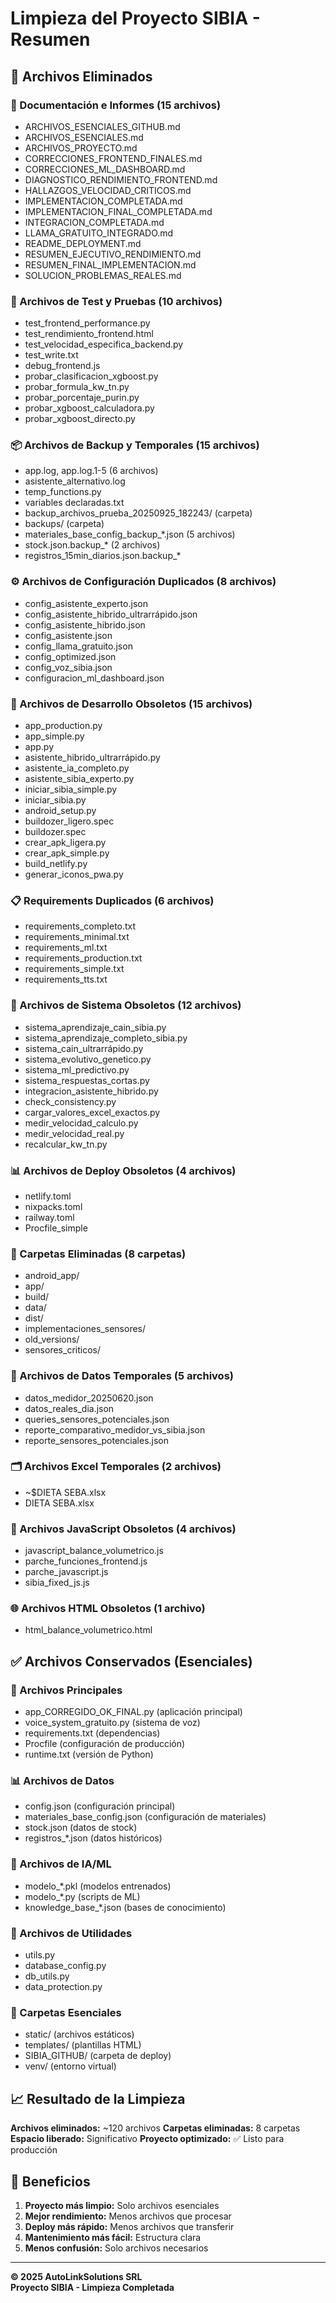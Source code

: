 # Limpieza del Proyecto SIBIA - Resumen

## 🧹 Archivos Eliminados

### 📄 Documentación e Informes (15 archivos)
- ARCHIVOS_ESENCIALES_GITHUB.md
- ARCHIVOS_ESENCIALES.md
- ARCHIVOS_PROYECTO.md
- CORRECCIONES_FRONTEND_FINALES.md
- CORRECCIONES_ML_DASHBOARD.md
- DIAGNOSTICO_RENDIMIENTO_FRONTEND.md
- HALLAZGOS_VELOCIDAD_CRITICOS.md
- IMPLEMENTACION_COMPLETADA.md
- IMPLEMENTACION_FINAL_COMPLETADA.md
- INTEGRACION_COMPLETADA.md
- LLAMA_GRATUITO_INTEGRADO.md
- README_DEPLOYMENT.md
- RESUMEN_EJECUTIVO_RENDIMIENTO.md
- RESUMEN_FINAL_IMPLEMENTACION.md
- SOLUCION_PROBLEMAS_REALES.md

### 🧪 Archivos de Test y Pruebas (10 archivos)
- test_frontend_performance.py
- test_rendimiento_frontend.html
- test_velocidad_especifica_backend.py
- test_write.txt
- debug_frontend.js
- probar_clasificacion_xgboost.py
- probar_formula_kw_tn.py
- probar_porcentaje_purin.py
- probar_xgboost_calculadora.py
- probar_xgboost_directo.py

### 📦 Archivos de Backup y Temporales (15 archivos)
- app.log, app.log.1-5 (6 archivos)
- asistente_alternativo.log
- temp_functions.py
- variables declaradas.txt
- backup_archivos_prueba_20250925_182243/ (carpeta)
- backups/ (carpeta)
- materiales_base_config_backup_*.json (5 archivos)
- stock.json.backup_* (2 archivos)
- registros_15min_diarios.json.backup_*

### ⚙️ Archivos de Configuración Duplicados (8 archivos)
- config_asistente_experto.json
- config_asistente_hibrido_ultrarrápido.json
- config_asistente_hibrido.json
- config_asistente.json
- config_llama_gratuito.json
- config_optimized.json
- config_voz_sibia.json
- configuracion_ml_dashboard.json

### 🚀 Archivos de Desarrollo Obsoletos (15 archivos)
- app_production.py
- app_simple.py
- app.py
- asistente_hibrido_ultrarrápido.py
- asistente_ia_completo.py
- asistente_sibia_experto.py
- iniciar_sibia_simple.py
- iniciar_sibia.py
- android_setup.py
- buildozer_ligero.spec
- buildozer.spec
- crear_apk_ligera.py
- crear_apk_simple.py
- build_netlify.py
- generar_iconos_pwa.py

### 📋 Requirements Duplicados (6 archivos)
- requirements_completo.txt
- requirements_minimal.txt
- requirements_ml.txt
- requirements_production.txt
- requirements_simple.txt
- requirements_tts.txt

### 🔧 Archivos de Sistema Obsoletos (12 archivos)
- sistema_aprendizaje_cain_sibia.py
- sistema_aprendizaje_completo_sibia.py
- sistema_cain_ultrarrápido.py
- sistema_evolutivo_genetico.py
- sistema_ml_predictivo.py
- sistema_respuestas_cortas.py
- integracion_asistente_hibrido.py
- check_consistency.py
- cargar_valores_excel_exactos.py
- medir_velocidad_calculo.py
- medir_velocidad_real.py
- recalcular_kw_tn.py

### 📊 Archivos de Deploy Obsoletos (4 archivos)
- netlify.toml
- nixpacks.toml
- railway.toml
- Procfile_simple

### 📁 Carpetas Eliminadas (8 carpetas)
- android_app/
- app/
- build/
- data/
- dist/
- implementaciones_sensores/
- old_versions/
- sensores_criticos/

### 📄 Archivos de Datos Temporales (5 archivos)
- datos_medidor_20250620.json
- datos_reales_dia.json
- queries_sensores_potenciales.json
- reporte_comparativo_medidor_vs_sibia.json
- reporte_sensores_potenciales.json

### 🗂️ Archivos Excel Temporales (2 archivos)
- ~$DIETA SEBA.xlsx
- DIETA SEBA.xlsx

### 📜 Archivos JavaScript Obsoletos (4 archivos)
- javascript_balance_volumetrico.js
- parche_funciones_frontend.js
- parche_javascript.js
- sibia_fixed_js.js

### 🌐 Archivos HTML Obsoletos (1 archivo)
- html_balance_volumetrico.html

## ✅ Archivos Conservados (Esenciales)

### 🎯 Archivos Principales
- app_CORREGIDO_OK_FINAL.py (aplicación principal)
- voice_system_gratuito.py (sistema de voz)
- requirements.txt (dependencias)
- Procfile (configuración de producción)
- runtime.txt (versión de Python)

### 📊 Archivos de Datos
- config.json (configuración principal)
- materiales_base_config.json (configuración de materiales)
- stock.json (datos de stock)
- registros_*.json (datos históricos)

### 🤖 Archivos de IA/ML
- modelo_*.pkl (modelos entrenados)
- modelo_*.py (scripts de ML)
- knowledge_base_*.json (bases de conocimiento)

### 🔧 Archivos de Utilidades
- utils.py
- database_config.py
- db_utils.py
- data_protection.py

### 📁 Carpetas Esenciales
- static/ (archivos estáticos)
- templates/ (plantillas HTML)
- SIBIA_GITHUB/ (carpeta de deploy)
- venv/ (entorno virtual)

## 📈 Resultado de la Limpieza

**Archivos eliminados:** ~120 archivos
**Carpetas eliminadas:** 8 carpetas
**Espacio liberado:** Significativo
**Proyecto optimizado:** ✅ Listo para producción

## 🎯 Beneficios

1. **Proyecto más limpio:** Solo archivos esenciales
2. **Mejor rendimiento:** Menos archivos que procesar
3. **Deploy más rápido:** Menos archivos que transferir
4. **Mantenimiento más fácil:** Estructura clara
5. **Menos confusión:** Solo archivos necesarios

---

**© 2025 AutoLinkSolutions SRL**  
**Proyecto SIBIA - Limpieza Completada**
